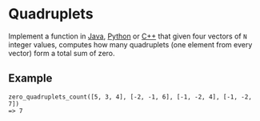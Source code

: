 # Quadruplets

Implement a function in [Java](Quadruplets.java), [Python](quadruplets.py)
or [C++](quadruplets.cpp) that given four vectors of `N` integer values,
computes how many quadruplets (one element from every vector) form a total
sum of zero.

## Example

```
zero_quadruplets_count([5, 3, 4], [-2, -1, 6], [-1, -2, 4], [-1, -2, 7])
=> 7
```

